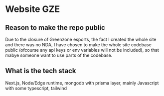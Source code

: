 # Website GZE

## Reason to make the repo public
Due to the closure of Greenzone esports, the fact I created the whole site and there was no NDA, I have chosen to make the whole site codebase public (ofcourse any api keys or env variables will not be included), so that mabye someone want to use parts of the codebase.

## What is the tech stack
Next.js, Node/Edge runtime, mongodb with prisma layer, mainly Javascript with some typescript, tailwind

